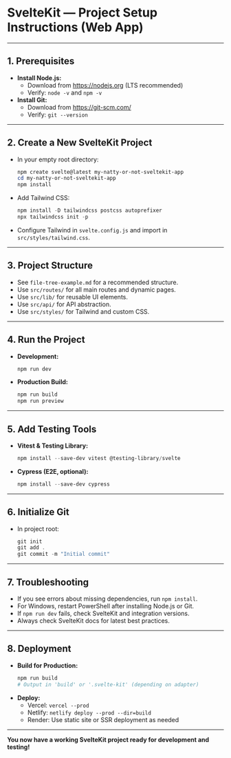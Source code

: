 # SvelteKit — Project Setup Instructions (Web App)

---

## 1. Prerequisites
- **Install Node.js:**
  - Download from https://nodejs.org (LTS recommended)
  - Verify: `node -v` and `npm -v`
- **Install Git:**
  - Download from https://git-scm.com/
  - Verify: `git --version`

---

## 2. Create a New SvelteKit Project
- In your empty root directory:
  ```powershell
  npm create svelte@latest my-natty-or-not-sveltekit-app
  cd my-natty-or-not-sveltekit-app
  npm install
  ```
- Add Tailwind CSS:
  ```powershell
  npm install -D tailwindcss postcss autoprefixer
  npx tailwindcss init -p
  ```
- Configure Tailwind in `svelte.config.js` and import in `src/styles/tailwind.css`.

---

## 3. Project Structure
- See `file-tree-example.md` for a recommended structure.
- Use `src/routes/` for all main routes and dynamic pages.
- Use `src/lib/` for reusable UI elements.
- Use `src/api/` for API abstraction.
- Use `src/styles/` for Tailwind and custom CSS.

---

## 4. Run the Project
- **Development:**
  ```powershell
  npm run dev
  ```
- **Production Build:**
  ```powershell
  npm run build
  npm run preview
  ```

---

## 5. Add Testing Tools
- **Vitest & Testing Library:**
  ```powershell
  npm install --save-dev vitest @testing-library/svelte
  ```
- **Cypress (E2E, optional):**
  ```powershell
  npm install --save-dev cypress
  ```

---

## 6. Initialize Git
- In project root:
  ```powershell
  git init
  git add .
  git commit -m "Initial commit"
  ```

---

## 7. Troubleshooting
- If you see errors about missing dependencies, run `npm install`.
- For Windows, restart PowerShell after installing Node.js or Git.
- If `npm run dev` fails, check SvelteKit and integration versions.
- Always check SvelteKit docs for latest best practices.

---

## 8. Deployment
- **Build for Production:**
  ```powershell
  npm run build
  # Output in 'build' or '.svelte-kit' (depending on adapter)
  ```
- **Deploy:**
  - Vercel: `vercel --prod`
  - Netlify: `netlify deploy --prod --dir=build`
  - Render: Use static site or SSR deployment as needed

---

**You now have a working SvelteKit project ready for development and testing!** 